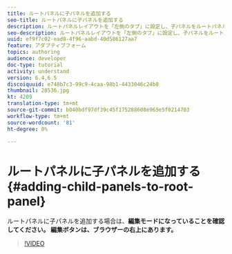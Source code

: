 ```yaml
---
title: ルートパネルに子パネルを追加する
seo-title: ルートパネルに子パネルを追加する
description: ルートパネルレイアウトを「左側のタブ」に設定し、子パネルをルートパネルに追加する。
seo-description: ルートパネルレイアウトを「左側のタブ」に設定し、子パネルをルートパネルに追加する。
uuid: ef9f7c02-ead8-4f96-aabd-40d586127aa7
feature: アダプティブフォーム
topics: authoring
audience: developer
doc-type: tutorial
activity: understand
version: 6.4,6.5
discoiquuid: e748b7c3-99c9-4caa-98b1-4433046c24b8
thumbnail: 28536.jpg
kt: 4209
translation-type: tm+mt
source-git-commit: b040bdf97df39c45f175288608e965e5f0214703
workflow-type: tm+mt
source-wordcount: '81'
ht-degree: 0%

---
```



# ルートパネルに子パネルを追加する{#adding-child-panels-to-root-panel}

ルートパネルに子パネルを追加する場合は、**編集モードになっていることを確認してください。 編集ボタンは、ブラウザーの右上にあります。**


>[!VIDEO](https://video.tv.adobe.com/v/28536?quality=9&learn=on)

